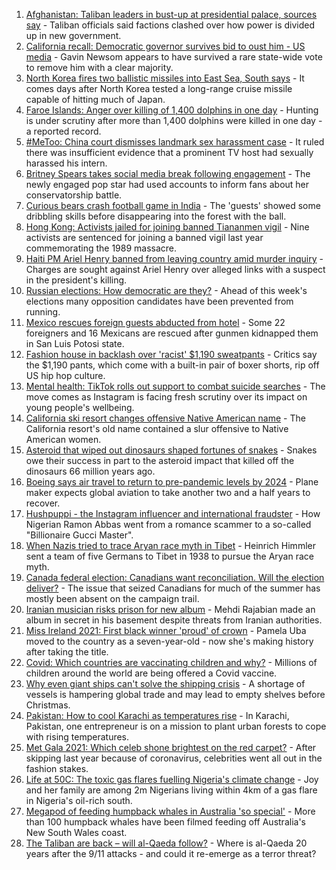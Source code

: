 1. [Afghanistan: Taliban leaders in bust-up at presidential palace, sources say](https://www.bbc.co.uk/news/world-asia-58560923?at_medium=RSS&at_campaign=KARANGA) - Taliban officials said factions clashed over how power is divided up in new government.
2. [California recall: Democratic governor survives bid to oust him - US media](https://www.bbc.co.uk/news/world-us-canada-58565271?at_medium=RSS&at_campaign=KARANGA) - Gavin Newsom appears to have survived a rare state-wide vote to remove him with a clear majority.
3. [North Korea fires two ballistic missiles into East Sea, South says](https://www.bbc.co.uk/news/world-asia-58554326?at_medium=RSS&at_campaign=KARANGA) - It comes days after North Korea tested a long-range cruise missile capable of hitting much of Japan.
4. [Faroe Islands: Anger over killing of 1,400 dolphins in one day](https://www.bbc.co.uk/news/world-europe-58555694?at_medium=RSS&at_campaign=KARANGA) - Hunting is under scrutiny after more than 1,400 dolphins were killed in one day - a reported record.
5. [#MeToo: China court dismisses landmark sex harassment case](https://www.bbc.co.uk/news/world-asia-china-58567142?at_medium=RSS&at_campaign=KARANGA) - It ruled there was insufficient evidence that a prominent TV host had sexually harassed his intern.
6. [Britney Spears takes social media break following engagement](https://www.bbc.co.uk/news/world-us-canada-58568256?at_medium=RSS&at_campaign=KARANGA) - The newly engaged pop star had used accounts to inform fans about her conservatorship battle.
7. [Curious bears crash football game in India](https://www.bbc.co.uk/news/world-asia-india-58569478?at_medium=RSS&at_campaign=KARANGA) - The 'guests' showed some dribbling skills before disappearing into the forest with the ball.
8. [Hong Kong: Activists jailed for joining banned Tiananmen vigil](https://www.bbc.co.uk/news/world-asia-china-58568349?at_medium=RSS&at_campaign=KARANGA) - Nine activists are sentenced for joining a banned vigil last year commemorating the 1989 massacre.
9. [Haiti PM Ariel Henry banned from leaving country amid murder inquiry](https://www.bbc.co.uk/news/world-latin-america-58564831?at_medium=RSS&at_campaign=KARANGA) - Charges are sought against Ariel Henry over alleged links with a suspect in the president's killing.
10. [Russian elections: How democratic are they?](https://www.bbc.co.uk/news/world-europe-58557994?at_medium=RSS&at_campaign=KARANGA) - Ahead of this week's elections many opposition candidates have been prevented from running.
11. [Mexico rescues foreign guests abducted from hotel](https://www.bbc.co.uk/news/world-latin-america-58566874?at_medium=RSS&at_campaign=KARANGA) - Some 22 foreigners and 16 Mexicans are rescued after gunmen kidnapped them in San Luis Potosi state.
12. [Fashion house in backlash over 'racist' $1,190 sweatpants](https://www.bbc.co.uk/news/business-58563242?at_medium=RSS&at_campaign=KARANGA) - Critics say the $1,190 pants, which come with a built-in pair of boxer shorts, rip off US hip hop culture.
13. [Mental health: TikTok rolls out support to combat suicide searches](https://www.bbc.co.uk/news/business-58567192?at_medium=RSS&at_campaign=KARANGA) - The move comes as Instagram is facing fresh scrutiny over its impact on young people's wellbeing.
14. [California ski resort changes offensive Native American name](https://www.bbc.co.uk/news/world-us-canada-58563002?at_medium=RSS&at_campaign=KARANGA) - The California resort's old name contained a slur offensive to Native American women.
15. [Asteroid that wiped out dinosaurs shaped fortunes of snakes](https://www.bbc.co.uk/news/science-environment-58559735?at_medium=RSS&at_campaign=KARANGA) - Snakes owe their success in part to the asteroid impact that killed off the dinosaurs 66 million years ago.
16. [Boeing says air travel to return to pre-pandemic levels by 2024](https://www.bbc.co.uk/news/business-58560821?at_medium=RSS&at_campaign=KARANGA) - Plane maker expects global aviation to take another two and a half years to recover.
17. [Hushpuppi - the Instagram influencer and international fraudster](https://www.bbc.co.uk/news/world-africa-58553109?at_medium=RSS&at_campaign=KARANGA) - How Nigerian Ramon Abbas went from a romance scammer to a so-called "Billionaire Gucci Master".
18. [When Nazis tried to trace Aryan race myth in Tibet](https://www.bbc.co.uk/news/world-asia-india-58466528?at_medium=RSS&at_campaign=KARANGA) - Heinrich Himmler sent a team of five Germans to Tibet in 1938 to pursue the Aryan race myth.
19. [Canada federal election: Canadians want reconciliation. Will the election deliver?](https://www.bbc.co.uk/news/world-us-canada-58541324?at_medium=RSS&at_campaign=KARANGA) - The issue that seized Canadians for much of the summer has mostly been absent on the campaign trail.
20. [Iranian musician risks prison for new album](https://www.bbc.co.uk/news/entertainment-arts-58557984?at_medium=RSS&at_campaign=KARANGA) - Mehdi Rajabian made an album in secret in his basement despite threats from Iranian authorities.
21. [Miss Ireland 2021: First black winner 'proud' of crown](https://www.bbc.co.uk/news/newsbeat-58558667?at_medium=RSS&at_campaign=KARANGA) - Pamela Uba moved to the country as a seven-year-old - now she's making history after taking the title.
22. [Covid: Which countries are vaccinating children and why?](https://www.bbc.co.uk/news/health-58516207?at_medium=RSS&at_campaign=KARANGA) - Millions of children around the world are being offered a Covid vaccine.
23. [Why even giant ships can't solve the shipping crisis](https://www.bbc.co.uk/news/business-58479148?at_medium=RSS&at_campaign=KARANGA) - A shortage of vessels is hampering global trade and may lead to empty shelves before Christmas.
24. [Pakistan: How to cool Karachi as temperatures rise](https://www.bbc.co.uk/news/world-asia-58557995?at_medium=RSS&at_campaign=KARANGA) - In Karachi, Pakistan, one entrepreneur is on a mission to plant urban forests to cope with rising temperatures.
25. [Met Gala 2021: Which celeb shone brightest on the red carpet?](https://www.bbc.co.uk/news/entertainment-arts-58555511?at_medium=RSS&at_campaign=KARANGA) - After skipping last year because of coronavirus, celebrities went all out in the fashion stakes.
26. [Life at 50C: The toxic gas flares fuelling Nigeria's climate change](https://www.bbc.co.uk/news/world-africa-58549010?at_medium=RSS&at_campaign=KARANGA) - Joy and her family are among 2m Nigerians living within 4km of a gas flare in Nigeria's oil-rich south.
27. [Megapod of feeding humpback whales in Australia 'so special'](https://www.bbc.co.uk/news/world-australia-58552939?at_medium=RSS&at_campaign=KARANGA) - More than 100 humpback whales have been filmed feeding off Australia's New South Wales coast.
28. [The Taliban are back – will al-Qaeda follow?](https://www.bbc.co.uk/news/world-asia-58551970?at_medium=RSS&at_campaign=KARANGA) - Where is al-Qaeda 20 years after the 9/11 attacks - and could it re-emerge as a terror threat?
